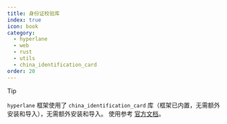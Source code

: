 ```yaml
---
title: 身份证校验库
index: true
icon: book
category:
  - hyperlane
  - web
  - rust
  - utils
  - china_identification_card
order: 20
---
```


<Share colorful />

> [!tip]
>
> `hyperlane` 框架使用了 `china_identification_card` 库（框架已内置，无需额外安装和导入），无需额外安装和导入。
> 使用参考 [官方文档](../../china-identification-card/README.md)。

<Bottom />
